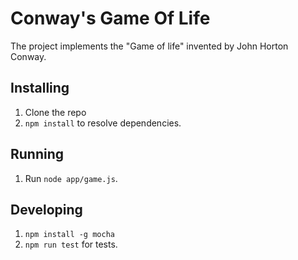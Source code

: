 # Conway's Game Of Life

The project implements the "Game of life" invented by John Horton Conway.


## Installing

1. Clone the repo
2. `npm install` to resolve dependencies.

## Running

1. Run `node app/game.js`.

## Developing

1. `npm install -g mocha`
2. `npm run test` for tests.

